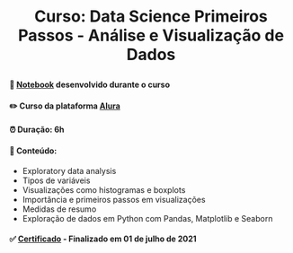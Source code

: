 # <p align="center"> <b> Curso: Data Science Primeiros Passos - Análise e Visualização de Dados </b> 

####  📓 <a href="https://github.com/diassmatheus/IntroducaoaDataScience/blob/main/Introdu%C3%A7%C3%A3o%20a%20Data%20Science.ipynb">Notebook</a> desenvolvido durante o curso   
####  ✏️ Curso da plataforma <a href="https://cursos.alura.com.br/course/data-science-primeiros-passos">Alura</a> 
####  ⏰ Duração: 6h 
####  📜 Conteúdo:
- Exploratory data analysis
- Tipos de variáveis
- Visualizações como histogramas e boxplots
- Importância e primeiros passos em visualizações
- Medidas de resumo
- Exploração de dados em Python com Pandas, Matplotlib e Seaborn
####  ✅ <a href="https://cursos.alura.com.br/user/diassmatheus/course/data-science-primeiros-passos/certificate">Certificado</a> - Finalizado em 01 de julho de 2021
